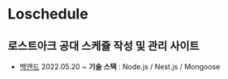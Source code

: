 # Loschedule

## 로스트아크 공대 스케쥴 작성 및 관리 사이트


- [백엔드](https://github.com/Soujiro-a/Loschedule/tree/main/backend)
    2022.05.20 ~
    **기술 스택** : Node.js / Nest.js / Mongoose